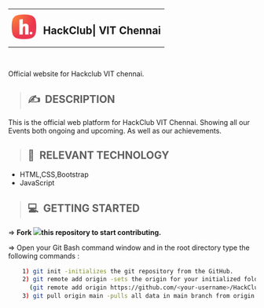 
<table class="table table-sm">
    <tr>
        <td>
            <a href="http://hackclub.tech/">
            <img width="50" height="50" src='https://github.com/HackclubVIT/HackClub-Website/blob/master/assests/output-onlinepngtools.png'>
            </a>
        </td>
        <td><h2><b>HackClub| VIT Chennai</b></h2></td>
    </tr>
</table>
<br>

Official website for Hackclub VIT chennai.

>## ✍&nbsp; DESCRIPTION
This is the official web platform for HackClub VIT Chennai. Showing all our Events both ongoing and upcoming. As well as our achievements. 

>## 📂&nbsp; RELEVANT TECHNOLOGY
* HTML,CSS,Bootstrap
* JavaScript

>## 💻&nbsp; GETTING STARTED

=> **Fork <a href="https://github.com/HackclubVIT/HackClub-Website"><img src="https://img.icons8.com/ios/24/000000/code-fork.png"></a>this repository to start contributing.**

=> Open your Git Bash command window and in the root directory type the following commands :
```bash
    1) git init -initializes the git repository from the GitHub. 
    2) git remote add origin -sets the origin for your initialized folder
      (git remote add origin https://github.com/<your-username>/HackClub-Website)
    3) git pull origin main -pulls all data in main branch from origin into your local machine
